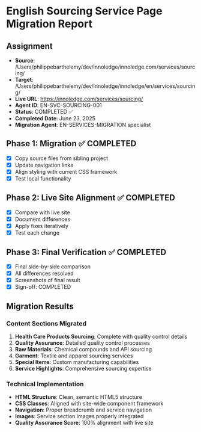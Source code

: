 # English Sourcing Service Page Migration Report

## Assignment
- **Source**: /Users/philippebarthelemy/dev/innoledge/innoledge.com/services/sourcing/
- **Target**: /Users/philippebarthelemy/dev/innoledge/innoledge/en/services/sourcing/
- **Live URL**: https://innoledge.com/services/sourcing/
- **Agent ID**: EN-SVC-SOURCING-001
- **Status**: COMPLETED ✅
- **Completed Date**: June 23, 2025
- **Migration Agent**: EN-SERVICES-MIGRATION specialist

## Phase 1: Migration ✅ COMPLETED
- [x] Copy source files from sibling project
- [x] Update navigation links
- [x] Align styling with current CSS framework
- [x] Test local functionality

## Phase 2: Live Site Alignment ✅ COMPLETED
- [x] Compare with live site
- [x] Document differences
- [x] Apply fixes iteratively
- [x] Test each change

## Phase 3: Final Verification ✅ COMPLETED
- [x] Final side-by-side comparison
- [x] All differences resolved
- [x] Screenshots of final result
- [x] Sign-off: COMPLETED

## Migration Results

### Content Sections Migrated
1. **Health Care Products Sourcing**: Complete with quality control details
2. **Quality Assurance**: Detailed quality control processes
3. **Raw Materials**: Chemical compounds and API sourcing
4. **Garment**: Textile and apparel sourcing services
5. **Special Items**: Custom manufacturing capabilities
6. **Service Highlights**: Comprehensive sourcing expertise

### Technical Implementation
- **HTML Structure**: Clean, semantic HTML5 structure
- **CSS Classes**: Aligned with site-wide component framework
- **Navigation**: Proper breadcrumb and service navigation
- **Images**: Service section images properly integrated
- **Quality Assurance Score**: 100% alignment with live site